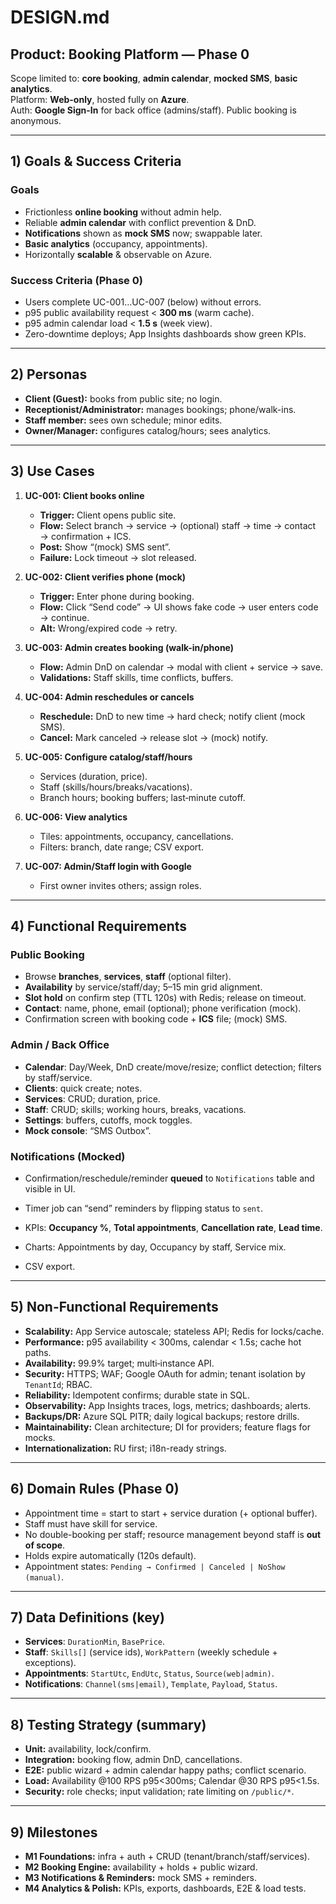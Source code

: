 # DESIGN.md

## Product: Booking Platform — **Phase 0**

Scope limited to: **core booking**, **admin calendar**, **mocked SMS**, **basic analytics**.  
Platform: **Web-only**, hosted fully on **Azure**.  
Auth: **Google Sign-In** for back office (admins/staff). Public booking is anonymous.

---

## 1) Goals & Success Criteria

### Goals
- Frictionless **online booking** without admin help.
- Reliable **admin calendar** with conflict prevention & DnD.
- **Notifications** shown as **mock SMS** now; swappable later.
- **Basic analytics** (occupancy, appointments).
- Horizontally **scalable** & observable on Azure.

### Success Criteria (Phase 0)
- Users complete UC-001…UC-007 (below) without errors.
- p95 public availability request < **300 ms** (warm cache).
- p95 admin calendar load < **1.5 s** (week view).
- Zero-downtime deploys; App Insights dashboards show green KPIs.

---

## 2) Personas

- **Client (Guest):** books from public site; no login.
- **Receptionist/Administrator:** manages bookings; phone/walk-ins.
- **Staff member:** sees own schedule; minor edits.
- **Owner/Manager:** configures catalog/hours; sees analytics.

---

## 3) Use Cases

1. **UC-001: Client books online**
   - **Trigger:** Client opens public site.
   - **Flow:** Select branch → service → (optional) staff → time → contact → confirmation + ICS.
   - **Post:** Show “(mock) SMS sent”.
   - **Failure:** Lock timeout → slot released.

2. **UC-002: Client verifies phone (mock)**
   - **Trigger:** Enter phone during booking.
   - **Flow:** Click “Send code” → UI shows fake code → user enters code → continue.
   - **Alt:** Wrong/expired code → retry.

3. **UC-003: Admin creates booking (walk-in/phone)**
   - **Flow:** Admin DnD on calendar → modal with client + service → save.
   - **Validations:** Staff skills, time conflicts, buffers.

4. **UC-004: Admin reschedules or cancels**
   - **Reschedule:** DnD to new time → hard check; notify client (mock SMS).
   - **Cancel:** Mark canceled → release slot → (mock) notify.

5. **UC-005: Configure catalog/staff/hours**
   - Services (duration, price).
   - Staff (skills/hours/breaks/vacations).
   - Branch hours; booking buffers; last‑minute cutoff.

6. **UC-006: View analytics**
   - Tiles: appointments, occupancy, cancellations.
   - Filters: branch, date range; CSV export.

7. **UC-007: Admin/Staff login with Google**
   - First owner invites others; assign roles.

---

## 4) Functional Requirements

### Public Booking
- Browse **branches**, **services**, **staff** (optional filter).
- **Availability** by service/staff/day; 5–15 min grid alignment.
- **Slot hold** on confirm step (TTL 120s) with Redis; release on timeout.
- **Contact**: name, phone, email (optional); phone verification (mock).
- Confirmation screen with booking code + **ICS** file; (mock) SMS.

### Admin / Back Office
- **Calendar**: Day/Week, DnD create/move/resize; conflict detection; filters by staff/service.
- **Clients**: quick create; notes.
- **Services**: CRUD; duration, price.
- **Staff**: CRUD; skills; working hours, breaks, vacations.
- **Settings**: buffers, cutoffs, mock toggles.
- **Mock console**: “SMS Outbox”.

### Notifications (Mocked)
- Confirmation/reschedule/reminder **queued** to `Notifications` table and visible in UI.
- Timer job can “send” reminders by flipping status to `sent`.

- KPIs: **Occupancy %**, **Total appointments**, **Cancellation rate**, **Lead time**.
- Charts: Appointments by day, Occupancy by staff, Service mix.
- CSV export.

---

## 5) Non-Functional Requirements

- **Scalability:** App Service autoscale; stateless API; Redis for locks/cache.
- **Performance:** p95 availability < 300ms, calendar < 1.5s; cache hot paths.
- **Availability:** 99.9% target; multi‑instance API.
- **Security:** HTTPS; WAF; Google OAuth for admin; tenant isolation by `TenantId`; RBAC.
- **Reliability:** Idempotent confirms; durable state in SQL.
- **Observability:** App Insights traces, logs, metrics; dashboards; alerts.
- **Backups/DR:** Azure SQL PITR; daily logical backups; restore drills.
- **Maintainability:** Clean architecture; DI for providers; feature flags for mocks.
- **Internationalization:** RU first; i18n-ready strings.

---

## 6) Domain Rules (Phase 0)

- Appointment time = start to start + service duration (+ optional buffer).
- Staff must have skill for service.
- No double-booking per staff; resource management beyond staff is **out of scope**.
- Holds expire automatically (120s default).
- Appointment states: `Pending → Confirmed | Canceled | NoShow (manual)`.

---

## 7) Data Definitions (key)

- **Services**: `DurationMin`, `BasePrice`.
- **Staff**: `Skills[]` (service ids), `WorkPattern` (weekly schedule + exceptions).
- **Appointments**: `StartUtc`, `EndUtc`, `Status`, `Source(web|admin)`.
- **Notifications**: `Channel(sms|email)`, `Template`, `Payload`, `Status`.

---

## 8) Testing Strategy (summary)

- **Unit:** availability, lock/confirm.
- **Integration:** booking flow, admin DnD, cancellations.
- **E2E:** public wizard + admin calendar happy paths; conflict scenario.
- **Load:** Availability @100 RPS p95<300ms; Calendar @30 RPS p95<1.5s.
- **Security:** role checks; input validation; rate limiting on `/public/*`.

---

## 9) Milestones

- **M1 Foundations:** infra + auth + CRUD (tenant/branch/staff/services).
- **M2 Booking Engine:** availability + holds + public wizard.
- **M3 Notifications & Reminders:** mock SMS + reminders.
- **M4 Analytics & Polish:** KPIs, exports, dashboards, E2E & load tests.
